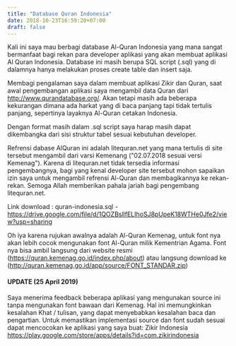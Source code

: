 ```yaml
---
title: "Database Quran Indonesia"
date: 2018-10-23T16:59:20+07:00
draft: false
---
```


Kali ini saya mau berbagi database Al-Quran Indonesia yang mana sangat bermanfaat bagi rekan para developer aplikasi yang akan membuat aplikasi Al Quran Indonesia. Database ini masih berupa SQL script (.sql) yang di dalamnya hanya melakukan proses create table dan insert saja.

Membagi pengalaman saya dalam membuat aplikasi Zikir dan Quran, saat awal pengembangan aplikasi saya mengambil data Quran dari http://www.qurandatabase.org/. Akan tetapi masih ada beberapa kekurangan dimana ada harkat yang di baca panjang tapi tidak tertulis panjang, sepertinya layaknya Al-Quran cetakan Indonesia.

Dengan format masih dalam .sql script saya harap masih dapat dikembangka dari sisi struktur tabel sesuai kebutuhan developer.

Refrensi dabase AlQuran ini adalah litequran.net yang mana tertulis di site tersebut mengambil dari varsi Kemenang ("02.07.2018 sesuai versi Kemenag"). Karena di litequran.net tidak tersedia informasi pengembangnya, bagi yang kenal developer site tersebut mohon sapaikan izin saya untuk mengambil refrensi Al-Quran dan membagikannya ke rekan-rekan. Semoga Allah memberikan pahala jariah bagi pengembang litequran.net.

Link download : quran-indonesia.sql - https://drive.google.com/file/d/1QOZBsllfELIhoSJ8pUpeK18WTHe0Jfe2/view?usp=sharing

Oh iya karena rujukan awalnya adalah Al-Quran Kemenag, untuk font nya akan lebih cocok mengunakan font Al-Quran milik Kementrian Agama. Font nya bisa ambil langsung dari website resmi (https://quran.kemenag.go.id/index.php/about) atau langsung download ke  (http://quran.kemenag.go.id/app/source/FONT_STANDAR.zip)

#### UPDATE (25 April 2019)
Saya menerima feedback beberapa aplikasi yang mengunakan source ini tanpa mengunakan font bawaan dari Kemenag. Hal ini memungkinkan kesalahan Khat / tulisan, yang dapat menyebabkan kesalahan baca dan pengartian. Untuk memastikan implementasi source dan font sudah sesuai dapat mencocokan ke aplikasi yang saya buat: Zikir Indonesia https://play.google.com/store/apps/details?id=com.zikirindonesia
